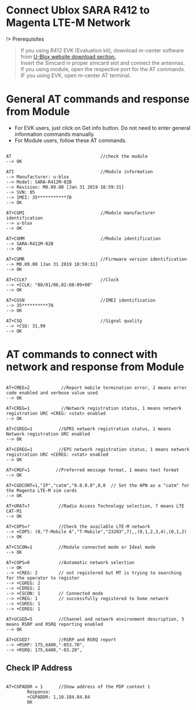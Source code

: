 # Connect Ublox SARA R412 to Magenta LTE-M Network

!> Prerequisites
 >If you using R412 EVK (Evaluation kit), download m-center software from [U-Blox website download section.](https://www.u-blox.com/en/evk-downloads)  
 >Insert the Simcard in proper simcard slot and connect the antennas.  
 >If you using module, open the respective port for the AT commands.  
 >IF you using EVK, open m-center AT terminal.  

# General AT commands and response from Module
* For EVK users, just click on Get info button. Do not need to enter general information commands manually.
* For Module users, follow these AT commands.

```

AT                                  //check the module 
--> OK

ATI                                 //Module information
--> Manufacturer: u-blox
--> Model: SARA-R412M-02B
--> Revision: M0.09.00 [Jan 31 2019 18:59:31]
--> SVN: 05
--> IMEI: 35***********70
--> OK

AT+CGMI                             //Module manufacturer identification
--> u-blox
--> OK

AT+CGMM                             //Module identification
--> SARA-R412M-02B
--> OK

AT+CGMR                             //Firmware version identification
--> M0.09.00 [Jan 31 2019 18:59:31]
--> OK

AT+CCLK?                            //Clock
--> +CCLK: "80/01/06,02:08:09+00"
--> OK

AT+CGSN                             //IMEI identification
--> 35**********70
--> OK

AT+CSQ                              //Signal quality
--> +CSQ: 31,99
--> OK
```
# AT commands to connect with network and response from Module

```

AT+CMEE=2            //Report mobile termination error, 2 means error code enabled and verbose value used 
--> OK

AT+CREG=1            //Network registration status, 1 means network registration URC +CREG: <stat> enabled
--> OK

AT+CGREG=1          //GPRS network registration status, 1 means Network registration URC enabled
--> OK

AT+CEREG=1          //EPS network registration status, 1 means network registration URC +CEREG: <stat> enabled
--> OK

AT+CMGF=1          //Preferred message format, 1 means text format
--> OK

AT+CGDCONT=1,"IP","catm","0.0.0.0",0,0  // Set the APN as a "catm" for the Magenta LTE-M sim cards
--> OK

AT+URAT=7           //Radio Access Technology selection, 7 means LTE CAT-M1
--> OK

AT+COPS=?           //Check the available LTE-M network
--> +COPS: (0,"T-Mobile A","T-Mobile","23203",7),,(0,1,2,3,4),(0,1,2)
--> OK

AT+CSCON=1          //Module connected mode or Ideal mode
--> OK

AT+COPS=0           //Automatic network selection 
--> OK
--> +CREG: 2        // not registered but MT is trying to searching for the operator to register
--> +CGREG: 2
--> +CEREG: 2
--> +CSCON: 1       // Connected mode
--> +CREG: 1        // successfully registered to home network
--> +CGREG: 1
--> +CEREG: 1

AT+UCGED=5          //Channel and network environment description, 5 means RSRP and RSRQ reporting enabled
--> OK

AT+UCGED?           //RSRP and RSRQ report
--> +RSRP: 175,6400,"-053.70",
--> +RSRQ: 175,6400,"-03.20",
```
## Check IP Address

``` 

AT+CGPADDR = 1      //Show address of the PDP context 1
        Response:
        +CGPADDR: 1,10.184.84.84
        OK
```



